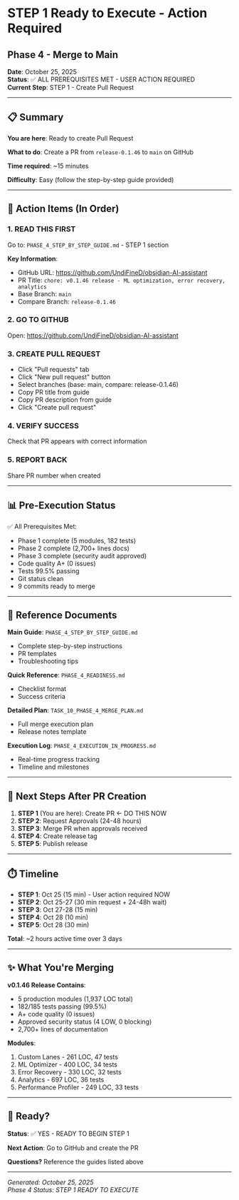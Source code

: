 # STEP 1 Ready to Execute - Action Required
## Phase 4 - Merge to Main

**Date**: October 25, 2025  
**Status**: ✅ ALL PREREQUISITES MET - USER ACTION REQUIRED  
**Current Step**: STEP 1 - Create Pull Request

---

## 📋 Summary

**You are here**: Ready to create Pull Request

**What to do**: Create a PR from `release-0.1.46` to `main` on GitHub

**Time required**: ~15 minutes

**Difficulty**: Easy (follow the step-by-step guide provided)

---

## 🎯 Action Items (In Order)

### 1. READ THIS FIRST
Go to: `PHASE_4_STEP_BY_STEP_GUIDE.md` - STEP 1 section

**Key Information**:
- GitHub URL: https://github.com/UndiFineD/obsidian-AI-assistant
- PR Title: `chore: v0.1.46 release - ML optimization, error recovery, analytics`
- Base Branch: `main`
- Compare Branch: `release-0.1.46`

### 2. GO TO GITHUB
Open: https://github.com/UndiFineD/obsidian-AI-assistant

### 3. CREATE PULL REQUEST
- Click "Pull requests" tab
- Click "New pull request" button
- Select branches (base: main, compare: release-0.1.46)
- Copy PR title from guide
- Copy PR description from guide
- Click "Create pull request"

### 4. VERIFY SUCCESS
Check that PR appears with correct information

### 5. REPORT BACK
Share PR number when created

---

## 📊 Pre-Execution Status

✅ All Prerequisites Met:
- Phase 1 complete (5 modules, 182 tests)
- Phase 2 complete (2,700+ lines docs)
- Phase 3 complete (security audit approved)
- Code quality A+ (0 issues)
- Tests 99.5% passing
- Git status clean
- 9 commits ready to merge

---

## 📁 Reference Documents

**Main Guide**: `PHASE_4_STEP_BY_STEP_GUIDE.md`
- Complete step-by-step instructions
- PR templates
- Troubleshooting tips

**Quick Reference**: `PHASE_4_READINESS.md`
- Checklist format
- Success criteria

**Detailed Plan**: `TASK_10_PHASE_4_MERGE_PLAN.md`
- Full merge execution plan
- Release notes template

**Execution Log**: `PHASE_4_EXECUTION_IN_PROGRESS.md`
- Real-time progress tracking
- Timeline and milestones

---

## 🚀 Next Steps After PR Creation

1. **STEP 1** (You are here): Create PR ← DO THIS NOW
2. **STEP 2**: Request Approvals (24-48 hours)
3. **STEP 3**: Merge PR when approvals received
4. **STEP 4**: Create release tag
5. **STEP 5**: Publish release

---

## ⏱️ Timeline

- **STEP 1**: Oct 25 (15 min) - User action required NOW
- **STEP 2**: Oct 25-27 (30 min request + 24-48h wait)
- **STEP 3**: Oct 27-28 (15 min)
- **STEP 4**: Oct 28 (10 min)
- **STEP 5**: Oct 28 (30 min)

**Total**: ~2 hours active time over 3 days

---

## ✨ What You're Merging

**v0.1.46 Release Contains**:
- 5 production modules (1,937 LOC total)
- 182/185 tests passing (99.5%)
- A+ code quality (0 issues)
- Approved security status (4 LOW, 0 blocking)
- 2,700+ lines of documentation

**Modules**:
1. Custom Lanes - 261 LOC, 47 tests
2. ML Optimizer - 400 LOC, 34 tests
3. Error Recovery - 330 LOC, 32 tests
4. Analytics - 697 LOC, 36 tests
5. Performance Profiler - 249 LOC, 33 tests

---

## 🎉 Ready?

**Status**: ✅ YES - READY TO BEGIN STEP 1

**Next Action**: Go to GitHub and create the PR

**Questions?** Reference the guides listed above

---

*Generated: October 25, 2025*  
*Phase 4 Status: STEP 1 READY TO EXECUTE*
